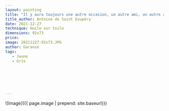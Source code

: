 ```yaml
---
layout: painting
title: "Il y aura toujours une autre occasion, un autre ami, un autre amour, une nouvelle force. Pour chaque fin, il y a toujours un nouveau départ."   
title_author: Antoine de Saint Exupéry 
date: 2021-12-27
technique: Huile sur toile
dimensions: 92x73
price: 
image: 20211227-92x73.JPG
author: Garanse
tags:
   - Jaune
   - Gris
  
  
  
  
  
  
---
```

![Image]({{ page.image | prepend: site.baseurl}})

